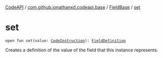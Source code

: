 [CodeAPI](../../index.md) / [com.github.jonathanxd.codeapi.base](../index.md) / [FieldBase](index.md) / [set](.)

# set

`open fun set(value: `[`CodeInstruction`](../../com.github.jonathanxd.codeapi/-code-instruction.md)`): `[`FieldDefinition`](../-field-definition/index.md)

Creates a definition of the value of the field that this instance represents.

